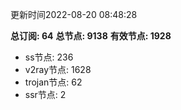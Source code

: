 更新时间2022-08-20 08:48:28

**总订阅: 64**
**总节点: 9138**
**有效节点: 1928**
- ss节点: 236
- v2ray节点: 1628
- trojan节点: 62
- ssr节点: 2
